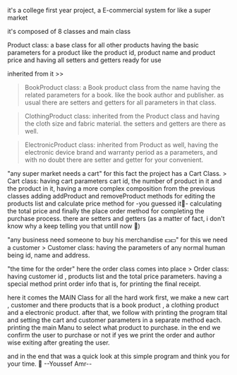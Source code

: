 it's a college first year project, a E-commercial system for like a super market 

it's composed of 8 classes and main class

Product class: a base class for all other products having the basic parameters for a product 
      like the product id, product name and product price and having all setters and getters ready for use
      
  inherited from it >>
  
  > BookProduct class: a Book product class from the name having the related parameters for a book.
    like the book author and publisher. as usual there are setters and getters for all parameters in that class.
  
  > ClothingProduct class: inherited from the Product class and having the cloth size and fabric material. the setters and getters are there as well.
  
  > ElectronicProduct class: inherited from Product as well, having the electronic device brand and warranty period as a parameters, and with no doubt there are setter and getter for your convenient.

"any super market needs a cart"
    for this fact the project has a Cart Class.
    > Cart class: having cart parameters cart id, the number of product in it and the product in it, having a more complex composition from the previous classes adding addProduct and removeProduct methods for editing the products list
                  and calculate price method for -you guessed it🥳- calculating the total price and finally the place order method for completing the purchase process. 
                    there are setters and getters (as a matter of fact, i don't know why a keep telling you that untill now 🙂)

"any business need someone to buy his merchandise 💵💵" for this we need a customer 
    > Customer class: having the parameters of any normal human being id, name and address.

"the time for the order" here the order class comes into place 
    > Order class: having customer id , products list and the total price parameters.
                    having a special method print order info that is, for printing the final receipt.



here it comes the MAIN Class for all the hard work
      first, we make a new cart , customer and there products that is a book product
      , a clothing product and a electronic product.
      after that, we follow with printing the program tital and setting the cart and customer parameters in a separate method each.
      printing the main Manu to select what product to purchase.
      in the end we confirm the user to purchase or not if yes we print the order and author wise exiting after greating the user.

and in the end that was a quick look at this simple program and think you for your time. 🤝
                                                                                                                                                            --Youssef Amr--
